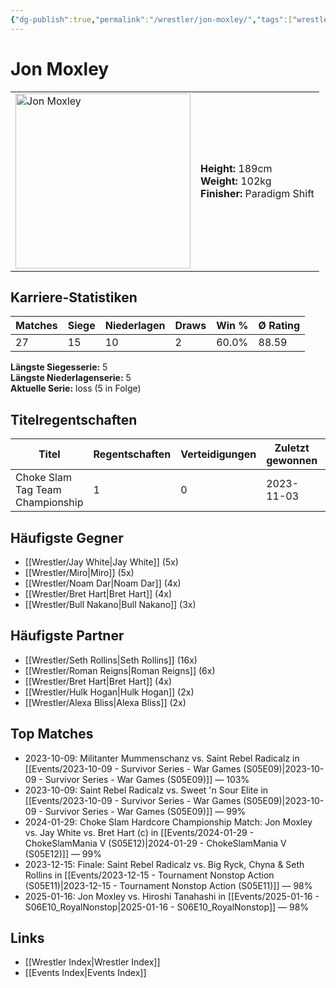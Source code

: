 ```yaml
---
{"dg-publish":true,"permalink":"/wrestler/jon-moxley/","tags":["wrestler"],"noteIcon":"","created":"2025-08-11T09:33:19.469+02:00"}
---
```



# Jon Moxley

<table>
<tr>
<td><img src="Jon Moxley.png" width="280" alt="Jon Moxley"></td>
<td>
<b>Height:</b> 189cm<br>
<b>Weight:</b> 102kg<br>
<b>Finisher:</b> Paradigm Shift<br>
</td>
</tr>
</table>

## Karriere-Statistiken

| Matches | Siege | Niederlagen | Draws | Win % | Ø Rating |
|---------|-------|-------------|-------|-------|-----------|
| 27 | 15 | 10 | 2 | 60.0% | 88.59 |

**Längste Siegesserie:** 5<br>**Längste Niederlagenserie:** 5<br>**Aktuelle Serie:** loss (5 in Folge)

## Titelregentschaften
| Titel | Regentschaften | Verteidigungen | Zuletzt gewonnen | Aktuell |
|-------|---------------|----------------|------------------|---------|
| Choke Slam Tag Team Championship | 1 | 0 | 2023-11-03 |  |


## Häufigste Gegner
- [[Wrestler/Jay White\|Jay White]] (5x)
- [[Wrestler/Miro\|Miro]] (5x)
- [[Wrestler/Noam Dar\|Noam Dar]] (4x)
- [[Wrestler/Bret Hart\|Bret Hart]] (4x)
- [[Wrestler/Bull Nakano\|Bull Nakano]] (3x)

## Häufigste Partner
- [[Wrestler/Seth Rollins\|Seth Rollins]] (16x)
- [[Wrestler/Roman Reigns\|Roman Reigns]] (6x)
- [[Wrestler/Bret Hart\|Bret Hart]] (4x)
- [[Wrestler/Hulk Hogan\|Hulk Hogan]] (2x)
- [[Wrestler/Alexa Bliss\|Alexa Bliss]] (2x)

## Top Matches
- 2023-10-09: Militanter Mummenschanz vs. Saint Rebel Radicalz in [[Events/2023-10-09 - Survivor Series - War Games (S05E09)\|2023-10-09 - Survivor Series - War Games (S05E09)]] — 103%
- 2023-10-09: Saint Rebel Radicalz vs. Sweet 'n Sour Elite in [[Events/2023-10-09 - Survivor Series - War Games (S05E09)\|2023-10-09 - Survivor Series - War Games (S05E09)]] — 99%
- 2024-01-29: Choke Slam Hardcore Championship Match: Jon Moxley vs. Jay White vs. Bret Hart (c) in [[Events/2024-01-29 - ChokeSlamMania V (S05E12)\|2024-01-29 - ChokeSlamMania V (S05E12)]] — 99%
- 2023-12-15: Finale: Saint Rebel Radicalz vs. Big Ryck, Chyna & Seth Rollins in [[Events/2023-12-15 - Tournament Nonstop Action (S05E11)\|2023-12-15 - Tournament Nonstop Action (S05E11)]] — 98%
- 2025-01-16: Jon Moxley vs. Hiroshi Tanahashi in [[Events/2025-01-16 - S06E10_RoyalNonstop\|2025-01-16 - S06E10_RoyalNonstop]] — 98%

## Links
- [[Wrestler Index\|Wrestler Index]]
- [[Events Index\|Events Index]]
